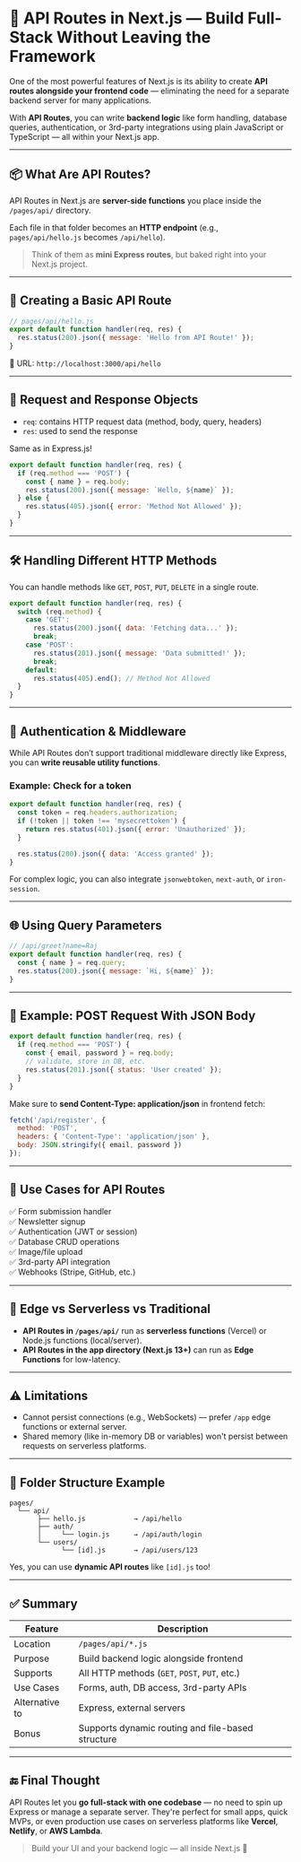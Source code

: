 

# 🔌 API Routes in Next.js — Build Full-Stack Without Leaving the Framework

One of the most powerful features of Next.js is its ability to create **API routes alongside your frontend code** — eliminating the need for a separate backend server for many applications.

With **API Routes**, you can write **backend logic** like form handling, database queries, authentication, or 3rd-party integrations using plain JavaScript or TypeScript — all within your Next.js app.

---

## 📦 What Are API Routes?

API Routes in Next.js are **server-side functions** you place inside the `/pages/api/` directory.

Each file in that folder becomes an **HTTP endpoint** (e.g., `pages/api/hello.js` becomes `/api/hello`).

> Think of them as **mini Express routes**, but baked right into your Next.js project.

---

## 🔧 Creating a Basic API Route

```js
// pages/api/hello.js
export default function handler(req, res) {
  res.status(200).json({ message: 'Hello from API Route!' });
}
```

📍 URL: `http://localhost:3000/api/hello`

---

## 🧠 Request and Response Objects

- `req`: contains HTTP request data (method, body, query, headers)
- `res`: used to send the response

Same as in Express.js!

```js
export default function handler(req, res) {
  if (req.method === 'POST') {
    const { name } = req.body;
    res.status(200).json({ message: `Hello, ${name}` });
  } else {
    res.status(405).json({ error: 'Method Not Allowed' });
  }
}
```

---

## 🛠 Handling Different HTTP Methods

You can handle methods like `GET`, `POST`, `PUT`, `DELETE` in a single route.

```js
export default function handler(req, res) {
  switch (req.method) {
    case 'GET':
      res.status(200).json({ data: 'Fetching data...' });
      break;
    case 'POST':
      res.status(201).json({ message: 'Data submitted!' });
      break;
    default:
      res.status(405).end(); // Method Not Allowed
  }
}
```

---

## 🔐 Authentication & Middleware

While API Routes don’t support traditional middleware directly like Express, you can **write reusable utility functions**.

### Example: Check for a token

```js
export default function handler(req, res) {
  const token = req.headers.authorization;
  if (!token || token !== 'mysecrettoken') {
    return res.status(401).json({ error: 'Unauthorized' });
  }

  res.status(200).json({ data: 'Access granted' });
}
```

For complex logic, you can also integrate `jsonwebtoken`, `next-auth`, or `iron-session`.

---

## 🌐 Using Query Parameters

```js
// /api/greet?name=Raj
export default function handler(req, res) {
  const { name } = req.query;
  res.status(200).json({ message: `Hi, ${name}` });
}
```

---

## 🧮 Example: POST Request With JSON Body

```js
export default function handler(req, res) {
  if (req.method === 'POST') {
    const { email, password } = req.body;
    // validate, store in DB, etc.
    res.status(201).json({ status: 'User created' });
  }
}
```

Make sure to **send Content-Type: application/json** in frontend fetch:

```js
fetch('/api/register', {
  method: 'POST',
  headers: { 'Content-Type': 'application/json' },
  body: JSON.stringify({ email, password })
});
```

---

## 🧪 Use Cases for API Routes

✅ Form submission handler  
✅ Newsletter signup  
✅ Authentication (JWT or session)  
✅ Database CRUD operations  
✅ Image/file upload  
✅ 3rd-party API integration  
✅ Webhooks (Stripe, GitHub, etc.)

---

## 🔄 Edge vs Serverless vs Traditional

- **API Routes in `/pages/api/`** run as **serverless functions** (Vercel) or Node.js functions (local/server).
- **API Routes in the app directory (Next.js 13+)** can run as **Edge Functions** for low-latency.

---

## ⚠️ Limitations

- Cannot persist connections (e.g., WebSockets) — prefer `/app` edge functions or external server.
- Shared memory (like in-memory DB or variables) won't persist between requests on serverless platforms.

---

## 📌 Folder Structure Example

```
pages/
  └── api/
       ├── hello.js            → /api/hello
       ├── auth/
       │     └── login.js      → /api/auth/login
       └── users/
             └── [id].js       → /api/users/123
```

Yes, you can use **dynamic API routes** like `[id].js` too!

---

## ✅ Summary

| Feature               | Description                                       |
|------------------------|---------------------------------------------------|
| Location               | `/pages/api/*.js`                                 |
| Purpose                | Build backend logic alongside frontend            |
| Supports               | All HTTP methods (`GET`, `POST`, `PUT`, etc.)     |
| Use Cases              | Forms, auth, DB access, 3rd-party APIs            |
| Alternative to         | Express, external servers                         |
| Bonus                  | Supports dynamic routing and file-based structure |

---

## 🔚 Final Thought

API Routes let you **go full-stack with one codebase** — no need to spin up Express or manage a separate server. They're perfect for small apps, quick MVPs, or even production use cases on serverless platforms like **Vercel**, **Netlify**, or **AWS Lambda**.

> Build your UI and your backend logic — all inside Next.js 🧠


